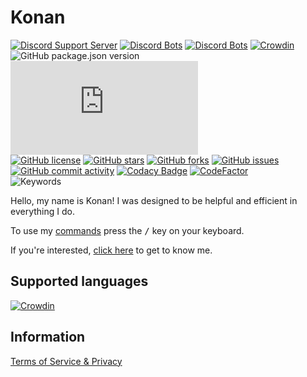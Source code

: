 <!-- markdownlint-disable MD033 -->

# Konan

[![Discord Support Server](https://img.shields.io/discord/930290056600641586?label=Discord%20Support%20Server&logo=discord&logoColor=white)](https://discord.gg/YCRyk39Tqt)
[![Discord Bots](https://top.gg/api/widget/status/930281485301317633.svg)](https://top.gg/bot/930281485301317633)
[![Discord Bots](https://top.gg/api/widget/servers/930281485301317633.svg?noavatar=true)](https://top.gg/bot/930281485301317633)
[![Crowdin](https://badges.crowdin.net/konan/localized.svg)](https://crowdin.com/project/konan)
![GitHub package.json version](https://img.shields.io/github/package-json/v/Raccoons-Code/Konan)
![Discord.js dependency](https://img.shields.io/github/package-json/dependency-version/Raccoons-Code/Konan/discord.js?logo=discord)  
[![GitHub license](https://img.shields.io/github/license/Raccoons-Code/Konan)](./LICENSE)
[![GitHub stars](https://img.shields.io/github/stars/Raccoons-Code/Konan?logo=github)](../../stargazers)
[![GitHub forks](https://img.shields.io/github/forks/Raccoons-Code/Konan?logo=github)](../../network/members)
[![GitHub issues](https://img.shields.io/github/issues/Raccoons-Code/Konan?logo=github)](../../issues)
[![GitHub commit activity](https://img.shields.io/github/commit-activity/m/Raccoons-Code/Konan?logo=github)](../../commits)
[![Codacy Badge](https://app.codacy.com/project/badge/Grade/5d1ffcaebf63434f932e43b914c92c1c)](https://www.codacy.com/gh/Raccoons-Code/Konan/dashboard?utm_source=github.com&amp;utm_medium=referral&amp;utm_content=Raccoons-Code/Konan&amp;utm_campaign=Badge_Grade)
[![CodeFactor](https://www.codefactor.io/repository/github/raccoons-code/konan/badge)](https://www.codefactor.io/repository/github/raccoons-code/konan)  
![Keywords](https://img.shields.io/github/package-json/keywords/raccoons-code/konan?label=%20)

Hello, my name is Konan! I was designed to be helpful and efficient in everything I do.

To use my [commands](../../wiki/commands) press the <kbd>/</kbd> key on your keyboard.

If you're interested, [click here](https://discord.com/api/oauth2/authorize?client_id=930281485301317633&scope=applications.commands+bot&permissions=545460321791) to get to know me.

## Supported languages

[![Crowdin](https://badges.awesome-crowdin.com/translation-15144556-499220.png)](https://crowdin.com/project/konan)

## Information

[Terms of Service & Privacy](../../wiki/Terms-of-Service-&-Privacy)
